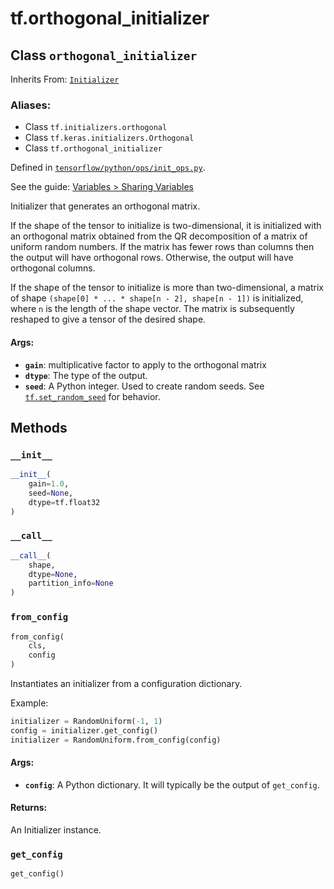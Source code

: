 <div itemscope itemtype="http://developers.google.com/ReferenceObject">
<meta itemprop="name" content="tf.orthogonal_initializer" />
<meta itemprop="property" content="__call__"/>
<meta itemprop="property" content="__init__"/>
<meta itemprop="property" content="from_config"/>
<meta itemprop="property" content="get_config"/>
</div>

# tf.orthogonal_initializer

## Class `orthogonal_initializer`

Inherits From: [`Initializer`](../tf/keras/initializers/Initializer.md)

### Aliases:

* Class `tf.initializers.orthogonal`
* Class `tf.keras.initializers.Orthogonal`
* Class `tf.orthogonal_initializer`



Defined in [`tensorflow/python/ops/init_ops.py`](https://www.tensorflow.org/code/tensorflow/python/ops/init_ops.py).

See the guide: [Variables > Sharing Variables](../../../api_guides/python/state_ops.md#Sharing_Variables)

Initializer that generates an orthogonal matrix.

If the shape of the tensor to initialize is two-dimensional, it is initialized
with an orthogonal matrix obtained from the QR decomposition of a matrix of
uniform random numbers. If the matrix has fewer rows than columns then the
output will have orthogonal rows. Otherwise, the output will have orthogonal
columns.

If the shape of the tensor to initialize is more than two-dimensional,
a matrix of shape `(shape[0] * ... * shape[n - 2], shape[n - 1])`
is initialized, where `n` is the length of the shape vector.
The matrix is subsequently reshaped to give a tensor of the desired shape.

#### Args:

* <b>`gain`</b>: multiplicative factor to apply to the orthogonal matrix
* <b>`dtype`</b>: The type of the output.
* <b>`seed`</b>: A Python integer. Used to create random seeds. See
    [`tf.set_random_seed`](../tf/set_random_seed.md)
    for behavior.

## Methods

<h3 id="__init__"><code>__init__</code></h3>

``` python
__init__(
    gain=1.0,
    seed=None,
    dtype=tf.float32
)
```



<h3 id="__call__"><code>__call__</code></h3>

``` python
__call__(
    shape,
    dtype=None,
    partition_info=None
)
```



<h3 id="from_config"><code>from_config</code></h3>

``` python
from_config(
    cls,
    config
)
```

Instantiates an initializer from a configuration dictionary.

Example:

```python
initializer = RandomUniform(-1, 1)
config = initializer.get_config()
initializer = RandomUniform.from_config(config)
```

#### Args:

* <b>`config`</b>: A Python dictionary.
    It will typically be the output of `get_config`.


#### Returns:

An Initializer instance.

<h3 id="get_config"><code>get_config</code></h3>

``` python
get_config()
```





